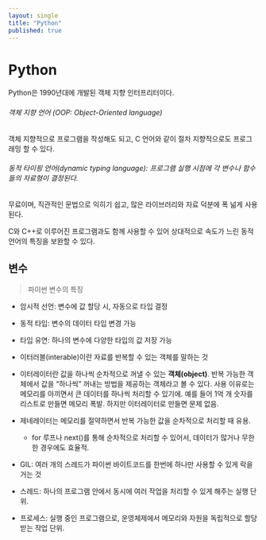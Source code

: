 ```yaml
---
layout: single
title: "Python"
published: true
---
```


# Python

Python은 1990년대에 개발된 객체 지향 인터프리터이다.

###### 객체 지향 언어 (OOP: Object-Oriented language)

객체 지향적으로 프로그램을 작성해도 되고, C 언어와 같이 절차 지향적으로도 프로그래밍 할 수 있다.

###### 동적 타이핑 언어(dynamic typing language): 프로그램 실행 시점에 각 변수나 함수들의 자료형이 결정된다.

무료이며, 직관적인 문법으로 익히기 쉽고, 많은 라이브러리와 자료 덕분에 폭 넒게 사용된다.

C와 C++로 이루어진 프로그램과도 함께 사용할 수 있어 상대적으로 속도가 느린 동적 언어의 특징을 보완할 수 있다.

## 변수

> 파이썬 변수의 특징

- 암시적 선언: 변수에 값 할당 시, 자동으로 타입 결정
- 동적 타입: 변수의 데이터 타입 변경 가능
- 타입 유연: 하나의 변수에 다양한 타입의 값 저장 가능

- 이터러블(interable)이란 자료를 반복할 수 있는 객체를 말하는 것
- 이터레이터란 값을 하나씩 순차적으로 꺼낼 수 있는 **객체(object)**. 반복 가능한 객체에서 값을 “하나씩” 꺼내는 방법을 제공하는 객체라고 볼 수 있다. 사용 이유로는 메모리를 아끼면서 큰 데이터를 하나씩 처리할 수 있기에. 예를 들어 1억 개 숫자를 리스트로 만들면 메모리 폭발. 하지만 이터레이터로 만들면 문제 없음.
- 제네레이터는 메모리를 절약하면서 반복 가능한 값을 순차적으로 처리할 때 유용.
  - for 루프나 next()를 통해 순차적으로 처리할 수 있어서, 데이터가 많거나 무한한 경우에도 효율적.
- GIL: 여러 개의 스레드가 파이썬 바이트코드를 한번에 하나만 사용할 수 있게 락을 거는 것
- 스레드: 하나의 프로그램 안에서 동시에 여러 작업을 처리할 수 있게 해주는 실행 단위.
- 프로세스: 실행 중인 프로그램으로, 운영체제에서 메모리와 자원을 독립적으로 할당받는 작업 단위.
